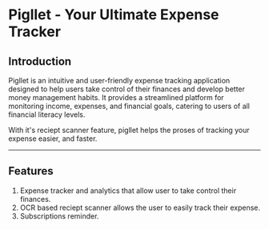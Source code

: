 # Pigllet - Your Ultimate Expense Tracker

## Introduction

Pigllet is an intuitive and user-friendly expense tracking application designed to help users take control of their finances and develop better money management habits. It provides a streamlined platform for monitoring income, expenses, and financial goals, catering to users of all financial literacy levels.

With it's reciept scanner feature, pigllet helps the proses of tracking your expense easier, and faster.

---

## Features

1. Expense tracker and analytics that allow user to take control their finances.
2. OCR based reciept scanner allows the user to easily track their expense.
3. Subscriptions reminder.
